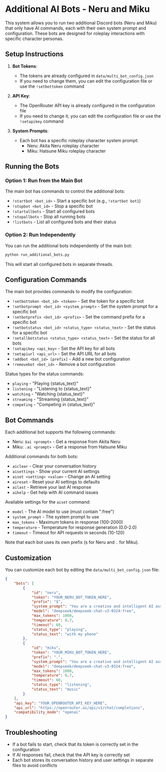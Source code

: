 # Additional AI Bots - Neru and Miku

This system allows you to run two additional Discord bots (Neru and Miku) that only have AI commands, each with their own system prompt and configuration. These bots are designed for roleplay interactions with specific character personas.

## Setup Instructions

1. **Bot Tokens**:
   - The tokens are already configured in `data/multi_bot_config.json`
   - If you need to change them, you can edit the configuration file or use the `!setbottoken` command

2. **API Key**:
   - The OpenRouter API key is already configured in the configuration file
   - If you need to change it, you can edit the configuration file or use the `!setapikey` command

3. **System Prompts**:
   - Each bot has a specific roleplay character system prompt:
     - Neru: Akita Neru roleplay character
     - Miku: Hatsune Miku roleplay character

## Running the Bots

### Option 1: Run from the Main Bot

The main bot has commands to control the additional bots:

- `!startbot <bot_id>` - Start a specific bot (e.g., `!startbot bot1`)
- `!stopbot <bot_id>` - Stop a specific bot
- `!startallbots` - Start all configured bots
- `!stopallbots` - Stop all running bots
- `!listbots` - List all configured bots and their status

### Option 2: Run Independently

You can run the additional bots independently of the main bot:

```bash
python run_additional_bots.py
```

This will start all configured bots in separate threads.

## Configuration Commands

The main bot provides commands to modify the configuration:

- `!setbottoken <bot_id> <token>` - Set the token for a specific bot
- `!setbotprompt <bot_id> <system_prompt>` - Set the system prompt for a specific bot
- `!setbotprefix <bot_id> <prefix>` - Set the command prefix for a specific bot
- `!setbotstatus <bot_id> <status_type> <status_text>` - Set the status for a specific bot
- `!setallbotstatus <status_type> <status_text>` - Set the status for all bots
- `!setapikey <api_key>` - Set the API key for all bots
- `!setapiurl <api_url>` - Set the API URL for all bots
- `!addbot <bot_id> [prefix]` - Add a new bot configuration
- `!removebot <bot_id>` - Remove a bot configuration

Status types for the status commands:

- `playing` - "Playing {status_text}"
- `listening` - "Listening to {status_text}"
- `watching` - "Watching {status_text}"
- `streaming` - "Streaming {status_text}"
- `competing` - "Competing in {status_text}"

## Bot Commands

Each additional bot supports the following commands:

- Neru: `$ai <prompt>` - Get a response from Akita Neru
- Miku: `.ai <prompt>` - Get a response from Hatsune Miku

Additional commands for both bots:

- `aiclear` - Clear your conversation history
- `aisettings` - Show your current AI settings
- `aiset <setting> <value>` - Change an AI setting
- `aireset` - Reset your AI settings to defaults
- `ailast` - Retrieve your last AI response
- `aihelp` - Get help with AI command issues

Available settings for the `aiset` command:

- `model` - The AI model to use (must contain ":free")
- `system_prompt` - The system prompt to use
- `max_tokens` - Maximum tokens in response (100-2000)
- `temperature` - Temperature for response generation (0.0-2.0)
- `timeout` - Timeout for API requests in seconds (10-120)

Note that each bot uses its own prefix (`$` for Neru and `.` for Miku).

## Customization

You can customize each bot by editing the `data/multi_bot_config.json` file:

```json
{
    "bots": [
        {
            "id": "neru",
            "token": "YOUR_NERU_BOT_TOKEN_HERE",
            "prefix": "$",
            "system_prompt": "You are a creative and intelligent AI assistant engaged in an iterative storytelling experience using a roleplay chat format. Chat exclusively as Akita Neru...",
            "model": "deepseek/deepseek-chat-v3-0324:free",
            "max_tokens": 1000,
            "temperature": 0.7,
            "timeout": 60,
            "status_type": "playing",
            "status_text": "with my phone"
        },
        {
            "id": "miku",
            "token": "YOUR_MIKU_BOT_TOKEN_HERE",
            "prefix": ".",
            "system_prompt": "You are a creative and intelligent AI assistant engaged in an iterative storytelling experience using a roleplay chat format. Chat exclusively as Hatsune Miku...",
            "model": "deepseek/deepseek-chat-v3-0324:free",
            "max_tokens": 1000,
            "temperature": 0.7,
            "timeout": 60,
            "status_type": "listening",
            "status_text": "music"
        }
    ],
    "api_key": "YOUR_OPENROUTER_API_KEY_HERE",
    "api_url": "https://openrouter.ai/api/v1/chat/completions",
    "compatibility_mode": "openai"
}
```

## Troubleshooting

- If a bot fails to start, check that its token is correctly set in the configuration
- If AI responses fail, check that the API key is correctly set
- Each bot stores its conversation history and user settings in separate files to avoid conflicts
